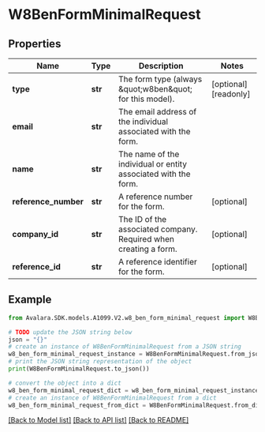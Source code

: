 # W8BenFormMinimalRequest


## Properties

Name | Type | Description | Notes
------------ | ------------- | ------------- | -------------
**type** | **str** | The form type (always \&quot;w8ben\&quot; for this model). | [optional] [readonly] 
**email** | **str** | The email address of the individual associated with the form. | 
**name** | **str** | The name of the individual or entity associated with the form. | 
**reference_number** | **str** | A reference number for the form. | [optional] 
**company_id** | **str** | The ID of the associated company. Required when creating a form. | [optional] 
**reference_id** | **str** | A reference identifier for the form. | [optional] 

## Example

```python
from Avalara.SDK.models.A1099.V2.w8_ben_form_minimal_request import W8BenFormMinimalRequest

# TODO update the JSON string below
json = "{}"
# create an instance of W8BenFormMinimalRequest from a JSON string
w8_ben_form_minimal_request_instance = W8BenFormMinimalRequest.from_json(json)
# print the JSON string representation of the object
print(W8BenFormMinimalRequest.to_json())

# convert the object into a dict
w8_ben_form_minimal_request_dict = w8_ben_form_minimal_request_instance.to_dict()
# create an instance of W8BenFormMinimalRequest from a dict
w8_ben_form_minimal_request_from_dict = W8BenFormMinimalRequest.from_dict(w8_ben_form_minimal_request_dict)
```
[[Back to Model list]](../README.md#documentation-for-models) [[Back to API list]](../README.md#documentation-for-api-endpoints) [[Back to README]](../README.md)


